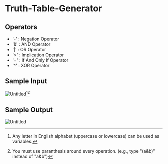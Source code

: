# Truth-Table-Generator
## Operators
- '-' : Negation Operator
- '&' : AND Operator
- '|' : OR Operator
- '>' : Implication Operator
- '=' : If And Only If Operator
- '^' : XOR Operator

## Sample Input
![Untitled](https://user-images.githubusercontent.com/108730135/198838085-5239877a-6a97-415b-8ac1-39e2c8e4e054.png)[^1][^2]

## Sample Output
![Untitled](https://user-images.githubusercontent.com/108730135/198838020-a6a94e7f-84d5-4adf-87a0-064c1fc6ca19.png)

[^1]: Any letter in English alphabet (uppercase or lowercase) can be used as variables.
[^2]: You must use paranthesis around every operation. (e.g., type "(a&b)" instead of "a&b")
